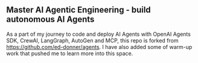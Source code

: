 ## Master AI Agentic Engineering -  build autonomous AI Agents

As a part of my journey to code and deploy AI Agents with OpenAI Agents SDK, CrewAI, LangGraph, AutoGen and MCP, this repo is forked from https://github.com/ed-donner/agents. I have also added some of warm-up work that pushed me to learn more into this space.

